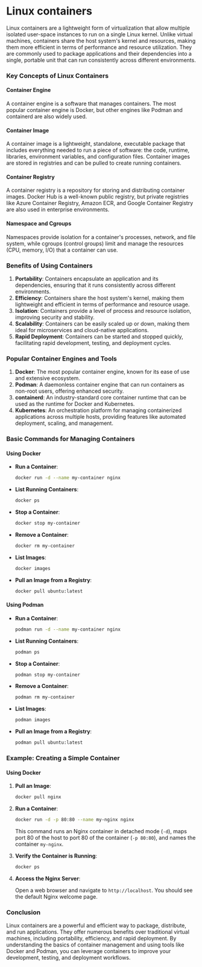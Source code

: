 # Linux containers

Linux containers are a lightweight form of virtualization that allow multiple isolated user-space instances to run on a single Linux kernel. Unlike virtual machines, containers share the host system's kernel and resources, making them more efficient in terms of performance and resource utilization. They are commonly used to package applications and their dependencies into a single, portable unit that can run consistently across different environments.

### Key Concepts of Linux Containers

#### Container Engine
A container engine is a software that manages containers. The most popular container engine is Docker, but other engines like Podman and containerd are also widely used.

#### Container Image
A container image is a lightweight, standalone, executable package that includes everything needed to run a piece of software: the code, runtime, libraries, environment variables, and configuration files. Container images are stored in registries and can be pulled to create running containers.

#### Container Registry
A container registry is a repository for storing and distributing container images. Docker Hub is a well-known public registry, but private registries like Azure Container Registry, Amazon ECR, and Google Container Registry are also used in enterprise environments.

#### Namespace and Cgroups
Namespaces provide isolation for a container's processes, network, and file system, while cgroups (control groups) limit and manage the resources (CPU, memory, I/O) that a container can use.

### Benefits of Using Containers

1. **Portability**: Containers encapsulate an application and its dependencies, ensuring that it runs consistently across different environments.
2. **Efficiency**: Containers share the host system's kernel, making them lightweight and efficient in terms of performance and resource usage.
3. **Isolation**: Containers provide a level of process and resource isolation, improving security and stability.
4. **Scalability**: Containers can be easily scaled up or down, making them ideal for microservices and cloud-native applications.
5. **Rapid Deployment**: Containers can be started and stopped quickly, facilitating rapid development, testing, and deployment cycles.

### Popular Container Engines and Tools

1. **Docker**: The most popular container engine, known for its ease of use and extensive ecosystem.
2. **Podman**: A daemonless container engine that can run containers as non-root users, offering enhanced security.
3. **containerd**: An industry-standard core container runtime that can be used as the runtime for Docker and Kubernetes.
4. **Kubernetes**: An orchestration platform for managing containerized applications across multiple hosts, providing features like automated deployment, scaling, and management.

### Basic Commands for Managing Containers

#### Using Docker

- **Run a Container**:

    ```sh
    docker run -d --name my-container nginx
    ```

- **List Running Containers**:

    ```sh
    docker ps
    ```

- **Stop a Container**:

    ```sh
    docker stop my-container
    ```

- **Remove a Container**:

    ```sh
    docker rm my-container
    ```

- **List Images**:

    ```sh
    docker images
    ```

- **Pull an Image from a Registry**:

    ```sh
    docker pull ubuntu:latest
    ```

#### Using Podman

- **Run a Container**:

    ```sh
    podman run -d --name my-container nginx
    ```

- **List Running Containers**:

    ```sh
    podman ps
    ```

- **Stop a Container**:

    ```sh
    podman stop my-container
    ```

- **Remove a Container**:

    ```sh
    podman rm my-container
    ```

- **List Images**:

    ```sh
    podman images
    ```

- **Pull an Image from a Registry**:

    ```sh
    podman pull ubuntu:latest
    ```

### Example: Creating a Simple Container

#### Using Docker

1. **Pull an Image**:

    ```sh
    docker pull nginx
    ```

2. **Run a Container**:

    ```sh
    docker run -d -p 80:80 --name my-nginx nginx
    ```

    This command runs an Nginx container in detached mode (`-d`), maps port 80 of the host to port 80 of the container (`-p 80:80`), and names the container `my-nginx`.

3. **Verify the Container is Running**:

    ```sh
    docker ps
    ```

4. **Access the Nginx Server**:

    Open a web browser and navigate to `http://localhost`. You should see the default Nginx welcome page.

### Conclusion

Linux containers are a powerful and efficient way to package, distribute, and run applications. They offer numerous benefits over traditional virtual machines, including portability, efficiency, and rapid deployment. By understanding the basics of container management and using tools like Docker and Podman, you can leverage containers to improve your development, testing, and deployment workflows.
